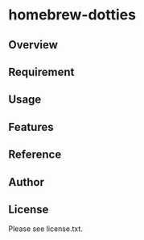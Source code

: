 # homebrew-dotties 

## Overview


## Requirement


## Usage


## Features


## Reference


## Author


## License

Please see license.txt.
